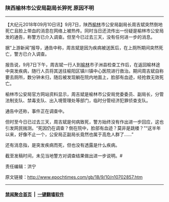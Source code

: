 ### 陕西榆林市公安局副局长猝死 原因不明
------------------------

<p>【大纪元2018年09月10日讯】9月7日，陕西<a href="http://www.epochtimes.com/gb/tag/%E6%A6%86%E6%9E%97.html">榆林</a>市公安局副局长周吉斌突然倒地死亡且脸上带血的消息在网络上被热传。同时当日还流传出一份疑是榆林市公安局发的通告，称警方已介入调查。但至今已过去三天，没有任何进一步的消息。</p>
<p>据“上游新闻”报导，通告中称，周吉斌是因为疾病被送医后，在上厕所期间突然死亡，警方已介入调查。</p>
<p>报告说，9月7日下午，周吉斌一行人到<a href="http://www.epochtimes.com/gb/tag/%E6%A6%86%E6%9E%97.html">榆林</a>市子洲县检查工作后，在返回榆林途中突发疾病，随行人员将其送往榆阳区镇川镇中心医院进行救治。期间周吉斌自称要去厕所，数分钟未归，随后被发现躺在院内地面上，脸部有血迹，经抢救无效死亡。</p>
<p>榆林市公安局官方网站资料显示，周吉斌是榆林市公安局党委委员、副局长，分管法制支队、禁毒支队、出入境管理处等部门，临时分管经济犯罪侦查支队。</p>
<p>通告中还称，事件正在调查中。</p>
<p>但时至今日已过去三天，周吉斌是何病致死，警方始终没有作出进一步回应，这也引发网民揣测。“死因仍在调查？倒在院中，脸部有血迹？莫非是跳楼？”“这半年以来，好像不止一个，公安局正副局长竟然也属于高危人群了……”</p>
<p>还有消息指，是突发疾病而死，但也没有透露是什么疾病。</p>
<p>截至发稿时间，未见当地警方对调查结果做出进一步说明。#</p>
<p>责任编辑：洪宁</p>

原文链接：http://www.epochtimes.com/gb/18/9/10/n10702857.htm


------------------------
#### [禁闻聚合首页](https://github.com/gfw-breaker/banned-news/blob/master/README.md) &nbsp;|&nbsp;  [一键翻墙软件](https://github.com/gfw-breaker/nogfw/blob/master/README.md)